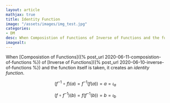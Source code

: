 ```yaml
---
layout: article
mathjax: true
title: Identity Function
image: "/assets/images/img_test.jpg"
categories:
- DM
desc: When Composistion of Functions of Inverse of Functions and the function itself is taken, it creates an identity function. 
imagealt: 
---
```


When [Composistion of Functions]({% post_url 2020-06-11-composistion-of-functions %}) of [Inverse of Functions]({% post_url 2020-06-10-inverse-of-functions %}) and the function itself is taken, it creates an *identity function*.

$$(f^{-1} \circ f) (a) = f^{-1}(f(a)) = a = \iota_{a}$$

































































































































































































































































































































































$$(f \circ f^{-1}) (b) = f(f^{-1}(b)) = b = \iota_{b}$$
































































































































































































































































































































































